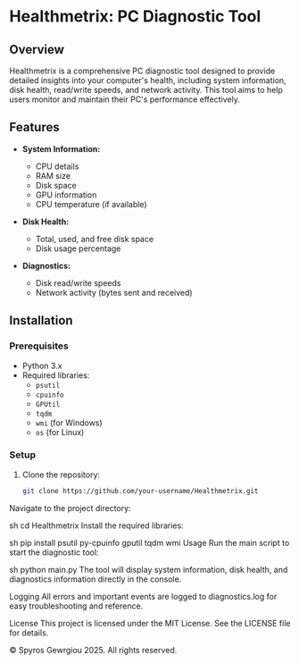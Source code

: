 # Healthmetrix: PC Diagnostic Tool

## Overview

Healthmetrix is a comprehensive PC diagnostic tool designed to provide detailed insights into your computer's health, including system information, disk health, read/write speeds, and network activity. This tool aims to help users monitor and maintain their PC's performance effectively.

## Features

- **System Information:**
  - CPU details
  - RAM size
  - Disk space
  - GPU information
  - CPU temperature (if available)

- **Disk Health:**
  - Total, used, and free disk space
  - Disk usage percentage

- **Diagnostics:**
  - Disk read/write speeds
  - Network activity (bytes sent and received)

## Installation

### Prerequisites

- Python 3.x
- Required libraries:
  - `psutil`
  - `cpuinfo`
  - `GPUtil`
  - `tqdm`
  - `wmi` (for Windows)
  - `os` (for Linux)

### Setup

1. Clone the repository:
   ```sh
   git clone https://github.com/your-username/Healthmetrix.git
Navigate to the project directory:

sh
cd Healthmetrix
Install the required libraries:

sh
pip install psutil py-cpuinfo gputil tqdm wmi
Usage
Run the main script to start the diagnostic tool:

sh
python main.py
The tool will display system information, disk health, and diagnostics information directly in the console.

Logging
All errors and important events are logged to diagnostics.log for easy troubleshooting and reference.

License
This project is licensed under the MIT License. See the LICENSE file for details.

© Spyros Gewrgiou 2025. All rights reserved.
